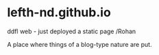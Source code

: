 # lefth-nd.github.io
ddfl web - just deployed a static page /Rohan

A place where things of a blog-type nature are put.
